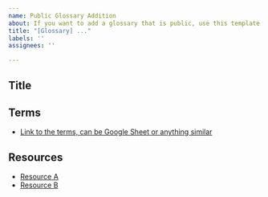 ```yaml
---
name: Public Glossary Addition
about: If you want to add a glossary that is public, use this template
title: "[Glossary] ..."
labels: ''
assignees: ''

---
```


## Title

<!---
Add a good title here, like

"Cryptocurrency"
-->

## Terms

* [Link to the terms, can be Google Sheet or anything similar](https://tooltipr.com)

<!---
Or insert a markdown table here
-->

## Resources

* [Resource A](https://tooltipr.com)
* [Resource B](https://tooltipr.com)

